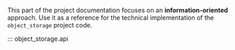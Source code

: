 This part of the project documentation focuses on
an **information-oriented** approach. Use it as a
reference for the technical implementation of the
`object_storage` project code.

::: object_storage.api

